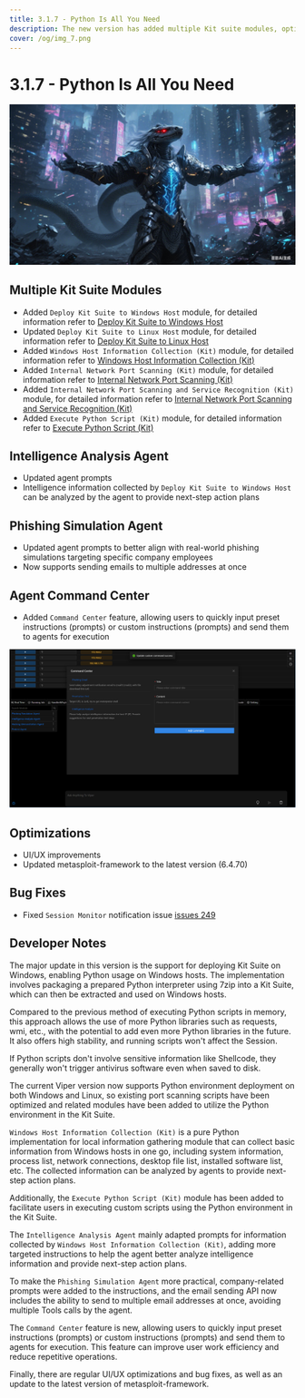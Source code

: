 ```yaml
---
title: 3.1.7 - Python Is All You Need
description: The new version has added multiple Kit suite modules, optimized intelligent agent prompt words, and added command center functionality
cover: /og/img_7.png
---
```


# 3.1.7 - Python Is All You Need

![img.png](3_1_7_Python_Is_All_Your_Need/img.png)

## Multiple Kit Suite Modules

- Added `Deploy Kit Suite to Windows Host` module, for detailed information refer
  to [Deploy Kit Suite to Windows Host](../module/Execution_CommandAndScriptingInterpreter_DeployKitWindows.md)
- Updated `Deploy Kit Suite to Linux Host` module, for detailed information refer
  to [Deploy Kit Suite to Linux Host](../module/Execution_CommandAndScriptingInterpreter_DeployKit.md)
- Added `Windows Host Information Collection (Kit)` module, for detailed information refer
  to [Windows Host Information Collection (Kit)](../module/Discovery_Multi_LocalWindowsInfoCollect.md)
- Added `Internal Network Port Scanning (Kit)` module, for detailed information refer
  to [Internal Network Port Scanning (Kit)](../module/Discovery_NetworkServiceScanning_PortScanByPythonKit.md)
- Added `Internal Network Port Scanning and Service Recognition (Kit)` module, for detailed information refer
  to [Internal Network Port Scanning and Service Recognition (Kit)](../module/Discovery_NetworkServiceScanning_PortScanWithServiceByPythonKit.md)
- Added `Execute Python Script (Kit)` module, for detailed information refer
  to [Execute Python Script (Kit)](../module/Execution_CommandAndScriptingInterpreter_RunPythonScriptByKit.md)

## Intelligence Analysis Agent

- Updated agent prompts
- Intelligence information collected by `Deploy Kit Suite to Windows Host` can be analyzed by the agent to provide next-step action plans

## Phishing Simulation Agent

- Updated agent prompts to better align with real-world phishing simulations targeting specific company employees
- Now supports sending emails to multiple addresses at once

## Agent Command Center

- Added `Command Center` feature, allowing users to quickly input preset instructions (prompts) or custom instructions (prompts) and send them to agents for execution

![img.png](3_1_7_Python_Is_All_Your_Need/img_2.png)

## Optimizations

- UI/UX improvements
- Updated metasploit-framework to the latest version (6.4.70)

## Bug Fixes

- Fixed `Session Monitor` notification issue [issues 249](https://github.com/FunnyWolf/Viper/issues/249)

## Developer Notes

The major update in this version is the support for deploying Kit Suite on Windows, enabling Python usage on Windows hosts. The implementation involves packaging a prepared Python
interpreter using 7zip into a Kit Suite, which can then be extracted and used on Windows hosts.

Compared to the previous method of executing Python scripts in memory, this approach allows the use of more Python libraries such as requests, wmi, etc., with the potential to add
even more Python libraries in the future. It also offers high stability, and running scripts won't affect the Session.

If Python scripts don't involve sensitive information like Shellcode, they generally won't trigger antivirus software even when saved to disk.

The current Viper version now supports Python environment deployment on both Windows and Linux, so existing port scanning scripts have been optimized and related modules have been
added to utilize the Python environment in the Kit Suite.

`Windows Host Information Collection (Kit)` is a pure Python implementation for local information gathering module that can collect basic information from Windows hosts in one go,
including system information, process list, network connections, desktop file list, installed software list, etc. The collected information can be analyzed by agents to provide
next-step action plans.

Additionally, the `Execute Python Script (Kit)` module has been added to facilitate users in executing custom scripts using the Python environment in the Kit Suite.

The `Intelligence Analysis Agent` mainly adapted prompts for information collected by `Windows Host Information Collection (Kit)`, adding more targeted instructions to help the
agent better analyze intelligence information and provide next-step action plans.

To make the `Phishing Simulation Agent` more practical, company-related prompts were added to the instructions, and the email sending API now includes the ability to send to
multiple email addresses at once, avoiding multiple Tools calls by the agent.

The `Command Center` feature is new, allowing users to quickly input preset instructions (prompts) or custom instructions (prompts) and send them to agents for execution. This
feature can improve user work efficiency and reduce repetitive operations.

Finally, there are regular UI/UX optimizations and bug fixes, as well as an update to the latest version of metasploit-framework.
